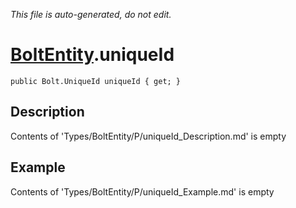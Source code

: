 *This file is auto-generated, do not edit.*

# [BoltEntity](Types/BoltEntity.md).uniqueId
`public Bolt.UniqueId uniqueId { get; }`
## Description
Contents of 'Types/BoltEntity/P/uniqueId_Description.md' is empty
## Example
Contents of 'Types/BoltEntity/P/uniqueId_Example.md' is empty
